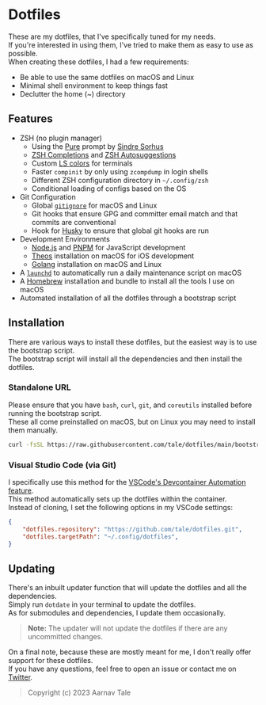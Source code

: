 # Dotfiles

These are my dotfiles, that I've specifically tuned for my needs.<br>
If you're interested in using them, I've tried to make them as easy to use as possible.<br>
When creating these dotfiles, I had a few requirements:

- Be able to use the same dotfiles on macOS and Linux
- Minimal shell environment to keep things fast
- Declutter the home (~) directory

## Features

- ZSH (no plugin manager)
  - Using the [Pure](https://github.com/sindresorhus/pure) prompt by [Sindre Sorhus](https://sindresorhus.com)
  - [ZSH Completions](https://github.com/zsh-users/zsh-completions) and [ZSH Autosuggestions](https://github.com/zsh-users/zsh-autosuggestions)
  - Custom [LS colors](https://github.com/trapd00r/LS_COLORS) for terminals
  - Faster `compinit` by only using `zcompdump` in login shells
  - Different ZSH configuration directory in `~/.config/zsh`
  - Conditional loading of configs based on the OS
- Git Configuration
  - Global [`gitignore`](./config/git/.gitignore) for macOS and Linux
  - Git hooks that ensure GPG and committer email match and that commits are conventional
  - Hook for [Husky](https://github.com/typicode/husky) to ensure that global git hooks are run
- Development Environments
  - [Node.js](https://nodejs.org) and [PNPM](https://pnpm.io) for JavaScript development
  - [Theos](https://github.com/theos/theos) installation on macOS for iOS development
  - [Golang](https://golang.org) installation on macOS and Linux
- A [`launchd`](https://www.launchd.info) to automatically run a daily maintenance script on macOS
- A [Homebrew](https://brew.sh) installation and bundle to install all the tools I use on macOS
- Automated installation of all the dotfiles through a bootstrap script

## Installation

There are various ways to install these dotfiles, but the easiest way is to use the bootstrap script.<br>
The bootstrap script will install all the dependencies and then install the dotfiles.

### Standalone URL

Please ensure that you have `bash`, `curl`, `git`, and `coreutils` installed before running the bootstrap script.<br>
These all come preinstalled on macOS, but on Linux you may need to install them manually.

```sh
curl -fsSL https://raw.githubusercontent.com/tale/dotfiles/main/bootstrap.sh | bash -
```

### Visual Studio Code (via Git)

I specifically use this method for the [VSCode's Devcontainer Automation feature](https://code.visualstudio.com/docs/devcontainers/containers#_personalizing-with-dotfile-repositories).<br>
This method automatically sets up the dotfiles within the container.<br>
Instead of cloning, I set the following options in my VSCode settings:

```json
{
    "dotfiles.repository": "https://github.com/tale/dotfiles.git",
    "dotfiles.targetPath": "~/.config/dotfiles",
}
```

## Updating

There's an inbuilt updater function that will update the dotfiles and all the dependencies.<br>
Simply run `dotdate` in your terminal to update the dotfiles.<br>
As for submodules and dependencies, I update them occasionally.

> **Note:** The updater will not update the dotfiles if there are any uncommitted changes.

On a final note, because these are mostly meant for me, I don't really offer support for these dotfiles.<br>
If you have any questions, feel free to open an issue or contact me on [Twitter](https://twitter.com/aarnavtale).
> Copyright (c) 2023 Aarnav Tale
